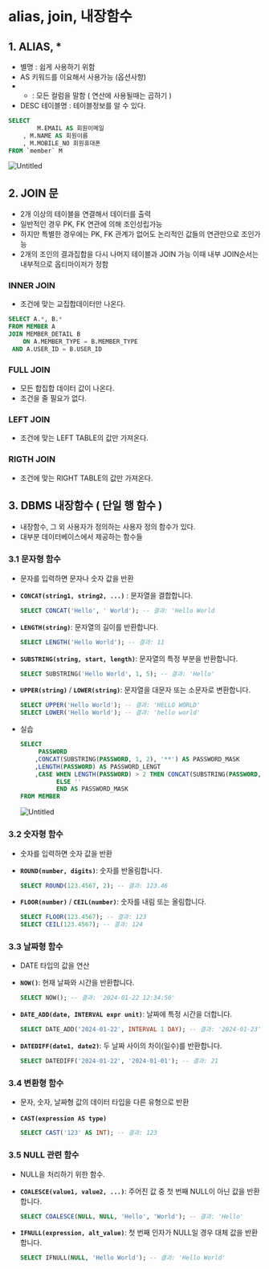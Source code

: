 # alias, join, 내장함수

## 1. ALIAS, *

- 별명 : 쉽게 사용하기 위함
- AS 키워드를 이요해서 사용가능 (옵션사항)
- * : 모든 컬럼을 말함 ( 연산에 사용될때는 곱하기 )
- DESC 테이블명 : 테이블정보를 알 수 있다.

```sql
SELECT
	    M.EMAIL AS 회원이메일
    , M.NAME AS 회원이름
    , M.MOBILE_NO 회원휴대폰
FROM `member` M
```

![Untitled](alias,%20join,%20%E1%84%82%E1%85%A2%E1%84%8C%E1%85%A1%E1%86%BC%E1%84%92%E1%85%A1%E1%86%B7%E1%84%89%E1%85%AE%2022e1a495a4b34484b88958d2bd6dda12/Untitled.png)

## 2. JOIN 문

- 2개 이상의 테이블을 연결해서 데이터를 출력
- 일반적인 경우 PK, FK 연관에 의해 조인성립가능
- 하지만 특별한 경우에는 PK, FK 관계가 없어도 논리적인 값들의 연관만으로 조인가능
- 2개의 조인의 결과집합을 다시 나머지 테이블과 JOIN 가능 이때 내부 JOIN순서는 내부적으로 옵티마이저가 정함

### INNER JOIN

- 조건에 맞는 교집합데이터만 나온다.

```sql
SELECT A.*, B.*
FROM MEMBER A
JOIN MEMBER_DETAIL B
	ON A.MEMBER_TYPE = B.MEMBER_TYPE 
 AND A.USER_ID = B.USER_ID 
```

### FULL JOIN

- 모든 합집합 데이터 값이 나온다.
- 조건을 줄 필요가 없다.

### LEFT JOIN

- 조건에 맞는 LEFT TABLE의 값만 가져온다.

### RIGTH JOIN

- 조건에 맞는 RIGHT TABLE의 값만 가져온다.

## 3. DBMS 내장함수 ( 단일 행 함수 )

- 내장함수, 그 외 사용자가 정의하는 사용자 정의 함수가 있다.
- 대부분 데이터베이스에서 제공하는 함수들

### 3.1 문자형 함수

- 문자를 입력하면 문자나 숫자 값을 반환
- **`CONCAT(string1, string2, ...)`** : 문자열을 결합합니다.
    
    ```sql
    SELECT CONCAT('Hello', ' World'); -- 결과: 'Hello World
    ```
    
- **`LENGTH(string)`**: 문자열의 길이를 반환합니다.
    
    ```sql
    SELECT LENGTH('Hello World'); -- 결과: 11
    ```
    
- **`SUBSTRING(string, start, length)`**: 문자열의 특정 부분을 반환합니다.
    
    ```sql
    SELECT SUBSTRING('Hello World', 1, 5); -- 결과: 'Hello'
    ```
    
- **`UPPER(string)`** / **`LOWER(string)`**: 문자열을 대문자 또는 소문자로 변환합니다.
    
    ```sql
    SELECT UPPER('Hello World'); -- 결과: 'HELLO WORLD'
    SELECT LOWER('Hello World'); -- 결과: 'hello world'
    ```
    
- 실습
    
    ```sql
    SELECT 
    	 PASSWORD 
    	,CONCAT(SUBSTRING(PASSWORD, 1, 2), '**') AS PASSWORD_MASK
    	,LENGTH(PASSWORD) AS PASSWORD_LENGT
    	,CASE WHEN LENGTH(PASSWORD) > 2 THEN CONCAT(SUBSTRING(PASSWORD, 1, 2), '**')
    		  ELSE ''
    		  END AS PASSWORD_MASK  
    FROM MEMBER
    ```
    
    ![Untitled](alias,%20join,%20%E1%84%82%E1%85%A2%E1%84%8C%E1%85%A1%E1%86%BC%E1%84%92%E1%85%A1%E1%86%B7%E1%84%89%E1%85%AE%2022e1a495a4b34484b88958d2bd6dda12/Untitled%201.png)
    

### 3.2 숫자형 함수

- 숫자를 입력하면 숫자 값을 반환
- **`ROUND(number, digits)`**: 숫자를 반올림합니다.
    
    ```sql
    SELECT ROUND(123.4567, 2); -- 결과: 123.46
    ```
    
- **`FLOOR(number)`** / **`CEIL(number)`**: 숫자를 내림 또는 올림합니다.
    
    ```sql
    SELECT FLOOR(123.4567); -- 결과: 123
    SELECT CEIL(123.4567); -- 결과: 124
    ```
    

### 3.3 날짜형 함수

- DATE 타입의 값을 연산
- **`NOW()`**: 현재 날짜와 시간을 반환합니다.
    
    ```sql
    SELECT NOW(); -- 결과: '2024-01-22 12:34:56'
    ```
    
- **`DATE_ADD(date, INTERVAL expr unit)`**: 날짜에 특정 시간을 더합니다.
    
    ```sql
    SELECT DATE_ADD('2024-01-22', INTERVAL 1 DAY); -- 결과: '2024-01-23'
    ```
    
- **`DATEDIFF(date1, date2)`**: 두 날짜 사이의 차이(일수)를 반환합니다.
    
    ```sql
    SELECT DATEDIFF('2024-01-22', '2024-01-01'); -- 결과: 21
    ```
    

### 3.4 변환형 함수

- 문자, 숫자, 날짜형 값의 데이터 타입을 다른 유형으로 반환
- **`CAST(expression AS type)`**
    
    ```sql
    SELECT CAST('123' AS INT); -- 결과: 123
    ```
    

### 3.5 NULL 관련 함수

- NULL을 처리하기 위한 함수.
- **`COALESCE(value1, value2, ...)`**: 주어진 값 중 첫 번째 NULL이 아닌 값을 반환합니다.
    
    ```sql
    SELECT COALESCE(NULL, NULL, 'Hello', 'World'); -- 결과: 'Hello'
    ```
    
- **`IFNULL(expression, alt_value)`**: 첫 번째 인자가 NULL일 경우 대체 값을 반환합니다.
    
    ```sql
    SELECT IFNULL(NULL, 'Hello World'); -- 결과: 'Hello World'
    ```